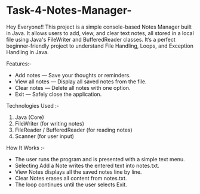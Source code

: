 # Task-4-Notes-Manager-

Hey Everyone!! This project is a simple console-based Notes Manager built in Java.
It allows users to add, view, and clear text notes, all stored in a local file using Java's FileWriter and BufferedReader classes.
It’s a perfect beginner-friendly project to understand File Handling, Loops, and Exception Handling in Java.

Features:-

* Add notes — Save your thoughts or reminders.
* View all notes — Display all saved notes from the file.
* Clear notes — Delete all notes with one option.
* Exit — Safely close the application.

Technologies Used :-

1. Java (Core)
2. FileWriter (for writing notes)
3. FileReader / BufferedReader (for reading notes)
4. Scanner (for user input)

How It Works :-

* The user runs the program and is presented with a simple text menu.
* Selecting Add a Note writes the entered text into notes.txt.
* View Notes displays all the saved notes line by line.
* Clear Notes erases all content from notes.txt.
* The loop continues until the user selects Exit.
